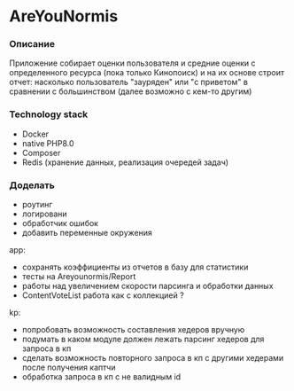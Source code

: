# AreYouNormis

### Описание

Приложение собирает оценки пользователя и средние оценки с определенного ресурса (пока только Кинопоиск)
и на их основе строит отчет: насколько пользователь "зауряден" или "с приветом" в сравнении с большинством (далее возможно с кем-то другим)

### Technology stack

* Docker
* native PHP8.0
* Composer
* Redis (хранение данных, реализация очередей задач)

### Доделать
* роутинг
* логировани
* обработчик ошибок
* добавить переменные окружения

app:
* сохранять коэффициенты из отчетов в базу для статистики
* тесты на Areyounormis/Report
* работы над увеличением скорости парсинга и обработки данных
* ContentVoteList работа как с коллекцией ?

kp:
* попробовать возможность составления хедеров вручную
* подумать в каком модуле должен лежать парсинг хедеров для запроса в кп
* сделать возможность повторного запроса в кп с другими хедерами после получения каптчи
* обработка запроса в кп с не валидным id
